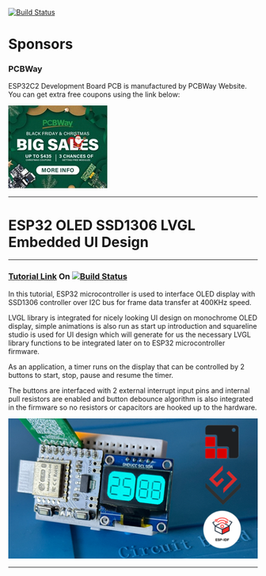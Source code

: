 [![Build Status](https://img.shields.io/badge/USEFUL%20ELECTRONICS-YOUTUBE-red)](https://www.youtube.com/user/wardzx1)

# Sponsors

### PCBWay
ESP32C2 Development Board PCB is manufactured by PCBWay Website. You can get extra free coupons using the link below:

[<img src="https://github.com/UsefulElectronics/esp32s3-lilygo-thmi-ryuw122/blob/main/pictures/pcbwaybanner.jpg">](https://www.pcbway.com/setinvite.aspx?inviteid=582640)

***
# ESP32 OLED SSD1306 LVGL Embedded UI Design
***
### [Tutorial Link](https://youtu.be/B1RGfUwY2Jo) On [![Build Status](https://img.shields.io/badge/YouTube-FF0000?style=for-the-badge&logo=youtube&logoColor=white)](https://www.youtube.com/wardzx1) 

In this tutorial, ESP32 microcontroller is used to interface OLED display with SSD1306 controller over I2C bus for frame data transfer at 400KHz speed.

LVGL library is integrated for nicely looking UI design on monochrome OLED display, simple animations is also run as start up introduction and squareline studio is used for UI design which will generate for us the necessary LVGL library functions to be integrated later on to ESP32 microcontroller firmware.

As an application, a timer runs on the display that can be controlled by 2 buttons to start, stop, pause and resume the timer.

The buttons are interfaced with 2 external interrupt input pins and internal pull resistors are enabled and button debounce algorithm is also integrated in the firmware so no resistors or capacitors are hooked up to the hardware.

![Circuit Diagram](https://github.com/UsefulElectronics/esp32-ssd1306-lvgl-monochrome/blob/main/ui/demo/Demo.png)
***
